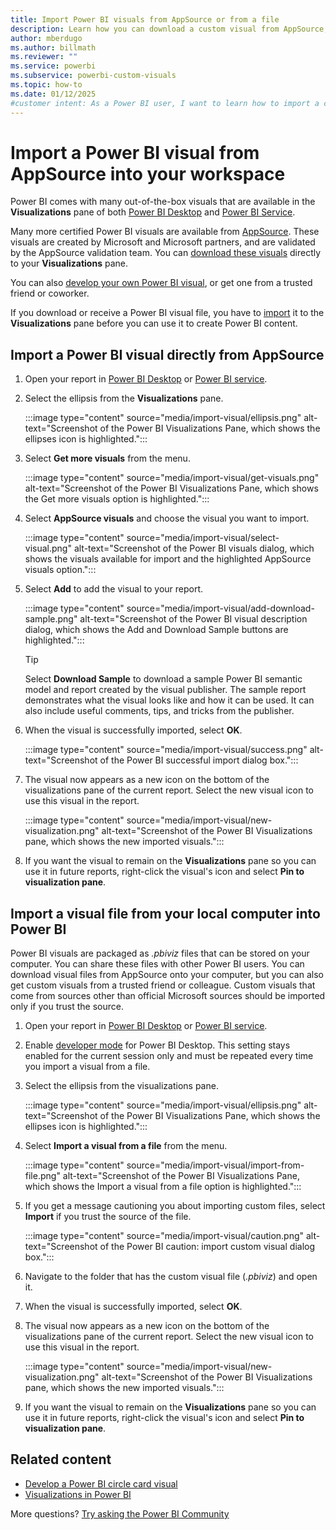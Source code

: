 ```yaml
---
title: Import Power BI visuals from AppSource or from a file
description: Learn how you can download a custom visual from AppSource, Partner Center, or elsewhere and import it into Power BI with this tutorial. 
author: mberdugo
ms.author: billmath
ms.reviewer: ""
ms.service: powerbi
ms.subservice: powerbi-custom-visuals
ms.topic: how-to
ms.date: 01/12/2025
#customer intent: As a Power BI user, I want to learn how to import a custom visual from AppSource or from a file so that I can use it in my Power BI reports.
---
```


# Import a Power BI visual from AppSource into your workspace

Power BI comes with many out-of-the-box visuals that are available in the **Visualizations** pane of both [Power BI Desktop](https://powerbi.microsoft.com/desktop/) and [Power BI Service](https://app.powerbi.com).

Many more certified Power BI visuals are available from [AppSource](https://appsource.microsoft.com/marketplace/apps?product=power-bi-visuals). These visuals are created by Microsoft and Microsoft partners, and are validated by the AppSource validation team. You can [download these visuals](#import-a-power-bi-visual-directly-from-appsource) directly to your **Visualizations** pane.

You can also [develop your own Power BI visual](develop-power-bi-visuals.md), or get one from a trusted friend or coworker.

If you download or receive a Power BI visual file, you have to [import](#import-a-visual-file-from-your-local-computer-into-power-bi) it to the **Visualizations** pane before you can use it to create Power BI content.

## Import a Power BI visual directly from AppSource

1. Open your report in [Power BI Desktop](https://powerbi.microsoft.com/desktop/) or [Power BI service](https://app.powerbi.com).
1. Select the ellipsis from the **Visualizations** pane.

   :::image type="content" source="media/import-visual/ellipsis.png" alt-text="Screenshot of the Power BI Visualizations Pane, which shows the ellipses icon is highlighted.":::

1. Select **Get more visuals** from the menu.

   :::image type="content" source="media/import-visual/get-visuals.png" alt-text="Screenshot of the Power BI Visualizations Pane, which shows the Get more visuals option is highlighted.":::

1. Select **AppSource visuals** and choose the visual you want to import.

   :::image type="content" source="media/import-visual/select-visual.png" alt-text="Screenshot of the Power BI visuals dialog, which shows the visuals available for import and the highlighted AppSource visuals option.":::

1. Select **Add** to add the visual to your report.

   :::image type="content" source="media/import-visual/add-download-sample.png" alt-text="Screenshot of the Power BI visual description dialog, which shows the Add and Download Sample buttons are highlighted.":::

    > [!TIP]
    > Select **Download Sample** to download a sample Power BI semantic model and report created by the visual publisher. The sample report demonstrates what the visual looks like and how it can be used. It can also include useful comments, tips, and tricks from the publisher.
  
1. When the visual is successfully imported, select **OK**.

   :::image type="content" source="media/import-visual/success.png" alt-text="Screenshot of the Power BI successful import dialog box.":::

1. The visual now appears as a new icon on the bottom of the visualizations pane of the current report. Select the new visual icon to use this visual in the report.

   :::image type="content" source="media/import-visual/new-visualization.png" alt-text="Screenshot of the Power BI Visualizations pane, which shows the new imported visuals.":::

1. If you want the visual to remain on the **Visualizations** pane so you can use it in future reports, right-click the visual's icon and select **Pin to visualization pane**.
  
## Import a visual file from your local computer into Power BI

Power BI visuals are packaged as *.pbiviz* files that can be stored on your computer. You can share these files with other Power BI users. You can download visual files from AppSource onto your computer, but you can also get custom visuals from a trusted friend or colleague. Custom visuals that come from sources other than official Microsoft sources should be imported only if you trust the source.

1. Open your report in [Power BI Desktop](https://powerbi.microsoft.com/desktop/) or [Power BI service](https://app.powerbi.com).
1. Enable [developer mode](./environment-setup.md#enable-developer-mode) for Power BI Desktop. This setting stays enabled for the current session only and must be repeated every time you import a visual from a file.
1. Select the ellipsis from the visualizations pane.

   :::image type="content" source="media/import-visual/ellipsis.png" alt-text="Screenshot of the Power BI Visualizations Pane, which shows the ellipses icon is highlighted.":::

1. Select **Import a visual from a file** from the menu.

   :::image type="content" source="media/import-visual/import-from-file.png" alt-text="Screenshot of the Power BI Visualizations Pane, which shows the Import a visual from a file option is highlighted.":::

1. If you get a message cautioning you about importing custom files, select **Import** if you trust the source of the file.

   :::image type="content" source="media/import-visual/caution.png" alt-text="Screenshot of the Power BI caution: import custom visual dialog box.":::
  
1. Navigate to the folder that has the custom visual file (*.pbiviz*) and open it.
1. When the visual is successfully imported, select **OK**.
1. The visual now appears as a new icon on the bottom of the visualizations pane of the current report. Select the new visual icon to use this visual in the report.

   :::image type="content" source="media/import-visual/new-visualization.png" alt-text="Screenshot of the Power BI Visualizations pane, which shows the new imported visuals.":::

1. If you want the visual to remain on the **Visualizations** pane so you can use it in future reports, right-click the visual's icon and select **Pin to visualization pane**.

## Related content

* [Develop a Power BI circle card visual](develop-circle-card.md)
* [Visualizations in Power BI](../../visuals/power-bi-report-visualizations.md)

More questions? [Try asking the Power BI Community](https://community.powerbi.com/)
